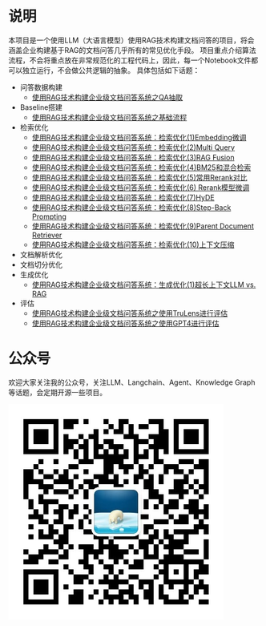 # 说明

本项目是一个使用LLM（大语言模型）使用RAG技术构建文档问答的项目，将会涵盖企业构建基于RAG的文档问答几乎所有的常见优化手段。
项目重点介绍算法流程，不会将重点放在非常规范化的工程代码上，因此，每一个Notebook文件都可以独立运行，不会做公共逻辑的抽象。
具体包括如下话题：

- 问答数据构建
  - [使用RAG技术构建企业级文档问答系统之QA抽取](https://mp.weixin.qq.com/s?__biz=MjM5NTQ3NTg4MQ==&mid=2257496784&idx=1&sn=94a1afc05728f0c7d8cf92004125f392&chksm=a58df21692fa7b00104850fe8dfb287acb78f149df77bff7f7d23cc7d18c3998814f08924d8a&token=2031500795&lang=zh_CN#rd)
- Baseline搭建
  - [使用RAG技术构建企业级文档问答系统之基础流程](https://mp.weixin.qq.com/s/P_XWrQtOyE1gwnQ0d1Putg)
- 检索优化
  - [使用RAG技术构建企业级文档问答系统：检索优化(1)Embedding微调](https://mp.weixin.qq.com/s/C06SXepnw49GC1UtNvpFcA)
  - [使用RAG技术构建企业级文档问答系统：检索优化(2)Multi Query](https://mp.weixin.qq.com/s/NCsxMqkAQEGSLCxDXU_mkA)
  - [使用RAG技术构建企业级文档问答系统：检索优化(3)RAG Fusion](https://mp.weixin.qq.com/s/T-qeEkanLs9XX0oOwdL5_g)
  - [使用RAG技术构建企业级文档问答系统：检索优化(4)BM25和混合检索](https://mp.weixin.qq.com/s/KFrSqG6mZb0TPgbHlgZ9dA)
  - [使用RAG技术构建企业级文档问答系统：检索优化(5)常用Rerank对比](https://mp.weixin.qq.com/s/It50F1OmYOHNOs0KRFJ0Lg)
  - [使用RAG技术构建企业级文档问答系统：检索优化(6) Rerank模型微调](https://mp.weixin.qq.com/s/1revSlQsum5uRF9U_OYRTA)
  - [使用RAG技术构建企业级文档问答系统：检索优化(7)HyDE](https://mp.weixin.qq.com/s/62UWBMV24RDePcGdYAZW_Q)
  - [使用RAG技术构建企业级文档问答系统：检索优化(8)Step-Back Prompting](https://mp.weixin.qq.com/s/DxK9rUeG_4ZMvD2_oopWZg)
  - [使用RAG技术构建企业级文档问答系统：检索优化(9)Parent Document Retriever](https://mp.weixin.qq.com/s/hq-9E_vuRhZs7Ex_TcZUbA)
  - [使用RAG技术构建企业级文档问答系统：检索优化(10)上下文压缩](https://mp.weixin.qq.com/s/_sRv-xNuy-REWUiV3-_8CA)
- 文档解析优化
- 文档切分优化
- 生成优化
  - [使用RAG技术构建企业级文档问答系统：生成优化(1)超长上下文LLM vs. RAG](https://mp.weixin.qq.com/s/n0RLhQNcWRPKNBJwaX-a2g)
- 评估
  - [使用RAG技术构建企业级文档问答系统之使用TruLens进行评估](https://mp.weixin.qq.com/s/4SNaZT8sC6LOL-K8TkHgMw)
  - [使用RAG技术构建企业级文档问答系统之使用GPT4进行评估](https://mp.weixin.qq.com/s/332MeDhzAns_t8dvMOgnYQ)

# 公众号

欢迎大家关注我的公众号，关注LLM、Langchain、Agent、Knowledge Graph等话题，会定期开源一些项目。

![](assets/qrcode_for_gh_5aecbba21fec_430.jpg)